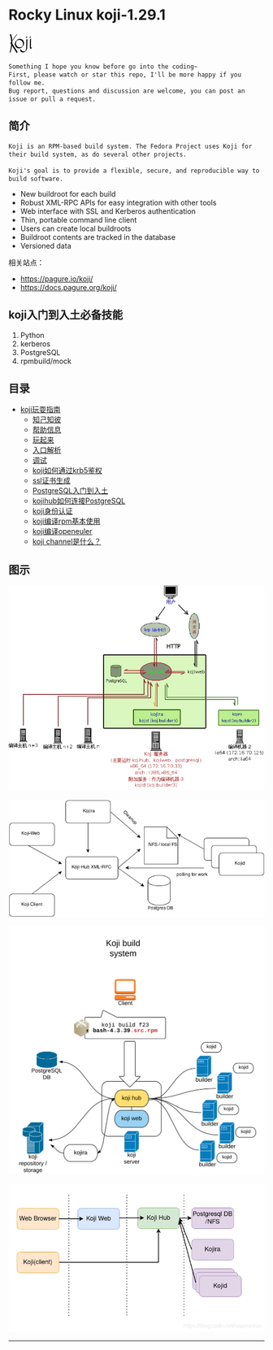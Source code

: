 # Rocky Linux koji-1.29.1


![20220806_231000_79](image/20220806_231000_79.png)

```
Something I hope you know before go into the coding~
First, please watch or star this repo, I'll be more happy if you follow me.
Bug report, questions and discussion are welcome, you can post an issue or pull a request.
```

## 简介

```
Koji is an RPM-based build system. The Fedora Project uses Koji for their build system, as do several other projects.

Koji's goal is to provide a flexible, secure, and reproducible way to build software.
```

* New buildroot for each build
* Robust XML-RPC APIs for easy integration with other tools
* Web interface with SSL and Kerberos authentication
* Thin, portable command line client
* Users can create local buildroots
* Buildroot contents are tracked in the database
* Versioned data

相关站点：

* <https://pagure.io/koji/>
* <https://docs.pagure.org/koji/>


## koji入门到入土必备技能

1. Python
2. kerberos
3. PostgreSQL
4. rpmbuild/mock


## 目录

* [koji玩耍指南](docs/koji玩耍指南.md)
    * [知己知彼](docs/koji玩耍指南/知己知彼.md)
    * [帮助信息](docs/koji玩耍指南/帮助信息.md)
    * [玩起来](docs/koji玩耍指南/玩起来.md)
    * [入口解析](docs/koji玩耍指南/入口解析.md)
    * [调试](docs/koji玩耍指南/调试.md)
    * [koji如何通过krb5鉴权](docs/koji玩耍指南/koji如何通过krb5鉴权.md)
    * [ssl证书生成](docs/koji玩耍指南/ssl证书生成.md)
    * [PostgreSQL入门到入土](docs/koji玩耍指南/PostgreSQL入门到入土.md)
    * [kojihub如何连接PostgreSQL](docs/koji玩耍指南/kojihub如何连接PostgreSQL.md)
    * [koji身份认证](docs/koji玩耍指南/koji身份认证.md)
    * [koji编译rpm基本使用](docs/koji玩耍指南/koji编译rpm基本使用.md)
    * [koji编译openeuler](docs/koji玩耍指南/koji编译openeuler.md)
    * [koji channel是什么？](docs/koji玩耍指南/koji_channel是什么.md)


## 图示


![20220811_141522_56](image/20220811_141522_56.png)

![20220811_141624_54](image/20220811_141624_54.png)

![20220811_141636_16](image/20220811_141636_16.png)

![20220811_141746_36](image/20220811_141746_36.png)





























---
